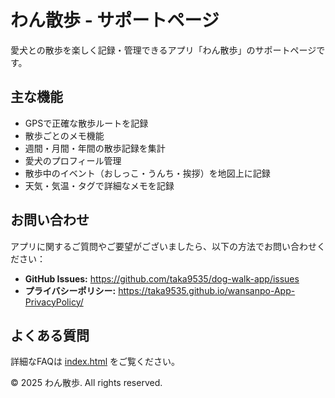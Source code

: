 # わん散歩 - サポートページ

愛犬との散歩を楽しく記録・管理できるアプリ「わん散歩」のサポートページです。

## 主な機能

- GPSで正確な散歩ルートを記録
- 散歩ごとのメモ機能
- 週間・月間・年間の散歩記録を集計
- 愛犬のプロフィール管理
- 散歩中のイベント（おしっこ・うんち・挨拶）を地図上に記録
- 天気・気温・タグで詳細なメモを記録

## お問い合わせ

アプリに関するご質問やご要望がございましたら、以下の方法でお問い合わせください：

- **GitHub Issues:** https://github.com/taka9535/dog-walk-app/issues
- **プライバシーポリシー:** https://taka9535.github.io/wansanpo-App-PrivacyPolicy/

## よくある質問

詳細なFAQは [index.html](index.html) をご覧ください。

© 2025 わん散歩. All rights reserved. 